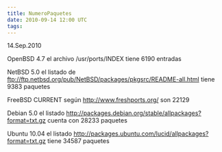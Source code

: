 ```yaml
---
title: NumeroPaquetes
date: 2010-09-14 12:00 UTC
tags:
---
```

14.Sep.2010


OpenBSD 4.7 el archivo /usr/ports/INDEX tiene 6190 entradas

NetBSD 5.0 el listado de ftp://ftp.netbsd.org/pub/NetBSD/packages/pkgsrc/README-all.html tiene 9383 paquetes

FreeBSD CURRENT según http://www.freshports.org/ son  22129

Debian 5.0 el listado http://packages.debian.org/stable/allpackages?format=txt.gz cuenta con 28233 paquetes

Ubuntu 10.04 el listado http://packages.ubuntu.com/lucid/allpackages?format=txt.gz tiene 34587 paquetes

